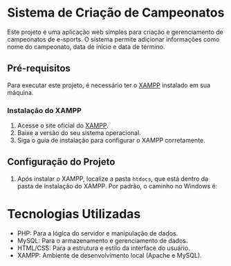 # Sistema de Criação de Campeonatos

Este projeto é uma aplicação web simples para criação e gerenciamento de campeonatos de e-sports. O sistema permite adicionar informações como nome do campeonato, data de início e data de término. 

## Pré-requisitos

Para executar este projeto, é necessário ter o [XAMPP](https://www.apachefriends.org/pt_br/index.html) instalado em sua máquina.

### Instalação do XAMPP

1. Acesse o site oficial do [XAMPP](https://www.apachefriends.org/pt_br/index.html).
2. Baixe a versão do seu sistema operacional.
3. Siga o guia de instalação para configurar o XAMPP corretamente.

## Configuração do Projeto

1. Após instalar o XAMPP, localize a pasta `htdocs`, que está dentro da pasta de instalação do XAMPP. Por padrão, o caminho no Windows é:



# Tecnologias Utilizadas
- PHP: Para a lógica do servidor e manipulação de dados.
- MySQL: Para o armazenamento e gerenciamento de dados.
- HTML/CSS: Para a estrutura e estilo da interface do usuário.
- XAMPP: Ambiente de desenvolvimento local (Apache e MySQL).
